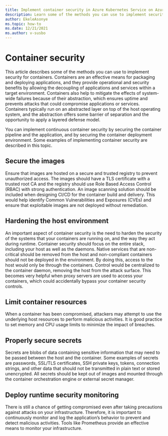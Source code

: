 ```yaml
---
title: Implement container security in Azure Kubernetes Service on Azure Stack HCI
description: Learn some of the methods you can use to implement security for containers in Azure Kubernetes Service (AKS) on Azure Stack HCI.
author: EkeleAsonye
ms.topic: how-to
ms.date: 12/21/2021
ms.author: v-susbo
---
```


# Container security

This article describes some of the methods you can use to implement security for containers. Containers are an effective means for packaging and deploying applications, and they provide operational and security benefits by allowing the decoupling of applications and services within a target environment. Containers also help to mitigate the effects of system-wide failures because of their abstraction, which ensures uptime and prevents attacks that could compromise applications or services. Containers typically run on an abstracted layer on top of the host operating system, and the abstraction offers some barrier of separation and the opportunity to apply a layered defense model. 

You can implement continuous container security by securing the container pipeline and the application, and by securing the container deployment environment. Some examples of implementing container security are described in this topic.

## Secure the images

Ensure that images are hosted on a secure and trusted registry to prevent unauthorized access. The images should have a TLS certificate with a trusted root CA and the registry should use Role Based Access Control (RBAC) with strong authentication. An image scanning solution should be included when designing CI/CD for the container build and delivery. This would help identify Common Vulnerabilities and Exposures (CVEs) and ensure that exploitable images are not deployed without remediation.

## Hardening the host environment

An important aspect of container security is the need to harden the security of the systems that your containers are running on, and the way they act during runtime. Container security should focus on the entire stack, including your host as well as the daemons. Native services that are non-critical should be removed from the host and non-compliant containers should not be deployed in the environment. By doing this, access to the host would only be through the containers. Control would be centralized to the container daemon, removing the host from the attack surface. This becomes very helpful when proxy servers are used to access your containers, which could accidentally bypass your container security controls. 

## Limit container resources

When a container has been compromised, attackers may attempt to use the underlying host resources to perform malicious activities. It is good practice to set memory and CPU usage limits to minimize the impact of breaches.

## Properly secure secrets

Secrets are blobs of data containing sensitive information that may need to be passed between the host and the container. Some examples of secrets are passwords, SSL/TLS certificates, SSH private keys, tokens, connection strings, and other data that should not be transmitted in plain text or stored unencrypted. All secrets should be kept out of images and mounted through the container orchestration engine or external secret manager.

## Deploy runtime security monitoring

There is still a chance of getting compromised even after taking precautions against attacks on your infrastructure. Therefore, it is important to continuously monitor and log the application’s behavior to prevent and detect malicious activities. Tools like Prometheus provide an effective means to monitor your infrastructure.